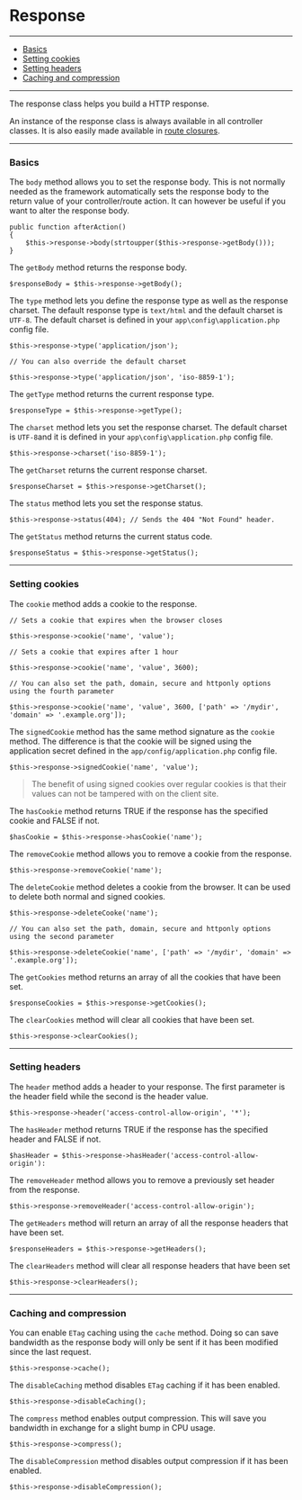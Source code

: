 # Response

--------------------------------------------------------

* [Basics](#basics)
* [Setting cookies](#setting_cookies)
* [Setting headers](#setting_headers)
* [Caching and compression](#caching_and_compression)

--------------------------------------------------------

The response class helps you build a HTTP response.

An instance of the response class is always available in all controller classes. It is also easily made available in [route closures](:base_url:/docs/:version:/routing-and-controllers:routing#basics).

--------------------------------------------------------

<a id="basics"></a>

### Basics

The ```body``` method allows you to set the response body. This is not normally needed as the framework automatically sets the response body to the return value of your controller/route action. It can however be useful if you want to alter the response body.

	public function afterAction()
	{
		$this->response->body(strtoupper($this->response->getBody()));
	}

The ```getBody``` method returns the response body.

	$responseBody = $this->response->getBody();

The ```type``` method lets you define the response type as well as the response charset. The default response type is ```text/html``` and the default charset is ```UTF-8```. The default charset is defined in your ```app\config\application.php``` config file.

	$this->response->type('application/json');

	// You can also override the default charset

	$this->response->type('application/json', 'iso-8859-1');

The ```getType``` method returns the current response type.

	$responseType = $this->response->getType();

The ```charset``` method lets you set the response charset. The default charset is ```UTF-8```and it is defined in your ```app\config\application.php``` config file.

	$this->response->charset('iso-8859-1');

The ```getCharset``` returns the current response charset.

	$responseCharset = $this->response->getCharset();

The ```status``` method lets you set the response status.

	$this->response->status(404); // Sends the 404 "Not Found" header.

The ```getStatus``` method returns the current status code.

	$responseStatus = $this->response->getStatus();

--------------------------------------------------------

<a id="setting_cookies"></a>

### Setting cookies

The ```cookie``` method adds a cookie to the response.

	// Sets a cookie that expires when the browser closes

	$this->response->cookie('name', 'value');

	// Sets a cookie that expires after 1 hour

	$this->response->cookie('name', 'value', 3600);

	// You can also set the path, domain, secure and httponly options using the fourth parameter

	$this->response->cookie('name', 'value', 3600, ['path' => '/mydir', 'domain' => '.example.org']);

The ```signedCookie``` method has the same method signature as the ```cookie``` method. The difference is that the cookie will be signed using the application secret defined in the ```app/config/application.php``` config file.

	$this->response->signedCookie('name', 'value');

> The benefit of using signed cookies over regular cookies is that their values can not be tampered with on the client site.

The ```hasCookie``` method returns TRUE if the response has the specified cookie and FALSE if not.

	$hasCookie = $this->response->hasCookie('name');

The ```removeCookie``` method allows you to remove a cookie from the response.

	$this->response->removeCookie('name');

The ```deleteCookie``` method deletes a cookie from the browser. It can be used to delete both normal and signed cookies.

	$this->response->deleteCooke('name');

	// You can also set the path, domain, secure and httponly options using the second parameter

	$this->response->deleteCookie('name', ['path' => '/mydir', 'domain' => '.example.org']);

The ```getCookies``` method returns an array of all the cookies that have been set.

	$responseCookies = $this->response->getCookies();

The ```clearCookies``` method will clear all cookies that have been set.

	$this->response->clearCookies();

--------------------------------------------------------

<a id="setting_headers"></a>

### Setting headers

The ```header``` method adds a header to your response. The first parameter is the header field while the second is the header value.

	$this->response->header('access-control-allow-origin', '*');

The ```hasHeader``` method returns TRUE if the response has the specified header and FALSE if not.

	$hasHeader = $this->response->hasHeader('access-control-allow-origin'):

The ```removeHeader``` method allows you to remove a previously set header from the response.

	$this->response->removeHeader('access-control-allow-origin');

The ```getHeaders``` method will return an array of all the response headers that have been set.

	$responseHeaders = $this->response->getHeaders();

The ```clearHeaders``` method will clear all response headers that have been set

	$this->response->clearHeaders();

--------------------------------------------------------

<a id="caching_and_compression"></a>

### Caching and compression

You can enable ```ETag``` caching using the ```cache``` method. Doing so can save bandwidth as the response body will only be sent if it has been modified since the last request.

	$this->response->cache();

The ```disableCaching``` method disables ```ETag``` caching if it has been enabled.

	$this->response->disableCaching();

The ```compress``` method enables output compression. This will save you bandwidth in exchange for a slight bump in CPU usage.

	$this->response->compress();

The ```disableCompression``` method disables output compression if it has been enabled.

	$this->response->disableCompression();
